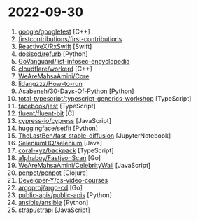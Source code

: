 # 2022-09-30

1. [google/googletest](https://github.com/google/googletest "GoogleTest - Google Testing and Mocking Framework") [C++]
2. [firstcontributions/first-contributions](https://github.com/firstcontributions/first-contributions "🚀✨ Help beginners to contribute to open source projects") 
3. [ReactiveX/RxSwift](https://github.com/ReactiveX/RxSwift "Reactive Programming in Swift") [Swift]
4. [dosisod/refurb](https://github.com/dosisod/refurb "A tool for refurbishing and modernizing Python codebases") [Python]
5. [GoVanguard/list-infosec-encyclopedia](https://github.com/GoVanguard/list-infosec-encyclopedia "A list of information security related awesome lists and other resources.") 
6. [cloudflare/workerd](https://github.com/cloudflare/workerd "The JavaScript / Wasm runtime that powers Cloudflare Workers") [C++]
7. [WeAreMahsaAmini/Core](https://github.com/WeAreMahsaAmini/Core "Woman, life, freedom") 
8. [lidangzzz/How-to-run](https://github.com/lidangzzz/How-to-run "立党老师的润学（零基础转码/移民/留学/海外创业/永居）笔记") 
9. [Asabeneh/30-Days-Of-Python](https://github.com/Asabeneh/30-Days-Of-Python "30 days of Python programming challenge is a step-by-step guide to learn the Python programming language in 30 days. This challenge may take more than100 days, follow your own pace.") [Python]
10. [total-typescript/typescript-generics-workshop](https://github.com/total-typescript/typescript-generics-workshop "Interactive tutorial on using generics in TypeScript") [TypeScript]
11. [facebook/jest](https://github.com/facebook/jest "Delightful JavaScript Testing.") [TypeScript]
12. [fluent/fluent-bit](https://github.com/fluent/fluent-bit "Fast and Lightweight Logs and Metrics processor for Linux, BSD, OSX and Windows") [C]
13. [cypress-io/cypress](https://github.com/cypress-io/cypress "Fast, easy and reliable testing for anything that runs in a browser.") [JavaScript]
14. [huggingface/setfit](https://github.com/huggingface/setfit "Efficient few-shot learning with Sentence Transformers") [Python]
15. [TheLastBen/fast-stable-diffusion](https://github.com/TheLastBen/fast-stable-diffusion "fast-stable-diffusion, +25% speed increase + memory efficient.") [JupyterNotebook]
16. [SeleniumHQ/selenium](https://github.com/SeleniumHQ/selenium "A browser automation framework and ecosystem.") [Java]
17. [coral-xyz/backpack](https://github.com/coral-xyz/backpack "🎒 Next level crypto wallet") [TypeScript]
18. [a1phaboy/FastjsonScan](https://github.com/a1phaboy/FastjsonScan "Fastjson扫描器，可识别版本、依赖库、autoType状态等。A tool to distinguish fastjson ,version and dependency") [Go]
19. [WeAreMahsaAmini/CelebrityWall](https://github.com/WeAreMahsaAmini/CelebrityWall "") [JavaScript]
20. [penpot/penpot](https://github.com/penpot/penpot "Penpot - The Open-Source design & prototyping platform") [Clojure]
21. [Developer-Y/cs-video-courses](https://github.com/Developer-Y/cs-video-courses "List of Computer Science courses with video lectures.") 
22. [argoproj/argo-cd](https://github.com/argoproj/argo-cd "Declarative continuous deployment for Kubernetes.") [Go]
23. [public-apis/public-apis](https://github.com/public-apis/public-apis "A collective list of free APIs") [Python]
24. [ansible/ansible](https://github.com/ansible/ansible "Ansible is a radically simple IT automation platform that makes your applications and systems easier to deploy and maintain. Automate everything from code deployment to network configuration to cloud management, in a language that approaches plain English, using SSH, with no agents to install on remote systems. https://docs.ansible.com.") [Python]
25. [strapi/strapi](https://github.com/strapi/strapi "🚀 Strapi is the leading open-source headless CMS. It’s 100% JavaScript, fully customizable and developer-first.") [JavaScript]
